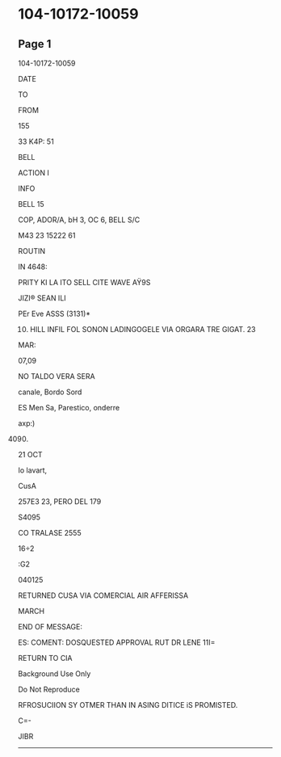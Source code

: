 # 104-10172-10059

## Page 1

104-10172-10059

DATE

TO

FROM

155

33 K4P: 51

BELL

ACTION I

INFO

BELL 15

COP, ADOR/A, bH 3, OC 6, BELL S/C

M43 23 15222 61

ROUTIN

IN 4648:

PRITY KI LA ITO SELL CITE WAVE AŸ9S

JIZI® SEAN ILI

PEr Eve ASSS (3131)*

10. HILL INFIL FOL SONON LADINGOGELE VIA ORGARA TRE GIGAT. 23

MAR:

07,09

NO TALDO VERA SERA

canale, Bordo Sord

ES Men Sa, Parestico, onderre

axp:)

04090)

21 OCT

Io lavart,

CusA

257E3 23, PERO DEL 179

S4095

CO TRALASE 2555

16÷2

:G2

040125

RETURNED CUSA VIA COMERCIAL AIR AFFERISSA

MARCH

END OF MESSAGE:

ES: COMENT: DOSQUESTED APPROVAL RUT DR LENE 11I=

RETURN TO CIA

Background Use Only

Do Not Reproduce

RFROSUCIION SY OTMER THAN IN ASING DITICE iS PROMISTED.

C=-

JIBR

---

